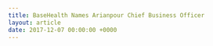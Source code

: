 ```yaml
---
title: BaseHealth Names Arianpour Chief Business Officer
layout: article
date: 2017-12-07 00:00:00 +0000
---
```

